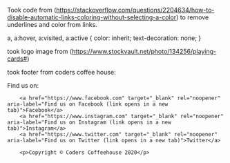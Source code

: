 Took code from (https://stackoverflow.com/questions/2204634/how-to-disable-automatic-links-coloring-without-selecting-a-color) to remove underlines and color from links.

a, a:hover, a:visited, a:active {
  color: inherit;
  text-decoration: none;
 }


took logo image from (https://www.stockvault.net/photo/134256/playing-cards#)

took footer from coders coffee house:

<span>Find us on:</span>

		<a href="https://www.facebook.com" target="_blank" rel="noopener" aria-label="Find us on Facebook (link opens in a new tab)">Facebook</a>
		<a href="https://www.instagram.com" target="_blank" rel="noopener" aria-label="Find us on Instagram (link opens in a new tab)">Instagram</a>
		<a href="https://www.twitter.com" target="_blank" rel="noopener" aria-label="Find us on Twitter (link opens in a new tab)">Twitter</a>

		<p>Copyright © Coders Coffeehouse 2020</p>